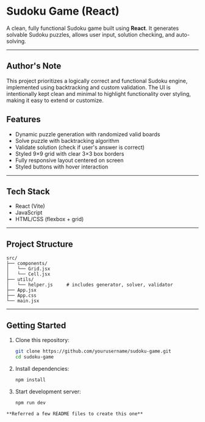 # Sudoku Game (React)

A clean, fully functional Sudoku game built using **React**. It generates solvable Sudoku puzzles, allows user input, solution checking, and auto-solving.

---
## Author's Note

This project prioritizes a logically correct and functional Sudoku engine, implemented using backtracking and custom validation. The UI is intentionally kept clean and minimal to highlight functionality over styling, making it easy to extend or customize.

## Features

- Dynamic puzzle generation with randomized valid boards
- Solve puzzle with backtracking algorithm
- Validate solution (check if user's answer is correct)
- Styled 9×9 grid with clear 3×3 box borders
- Fully responsive layout centered on screen
- Styled buttons with hover interaction

---


## Tech Stack

- React (Vite)
- JavaScript
- HTML/CSS (flexbox + grid)

---

## Project Structure

```
src/
├── components/
│   └── Grid.jsx
│   └── Cell.jsx
├── utils/
│   └── helper.js     # includes generator, solver, validator
├── App.jsx
├── App.css
└── main.jsx
```

---

## Getting Started

1. Clone this repository:
   ```bash
   git clone https://github.com/yourusername/sudoku-game.git
   cd sudoku-game
   ```

2. Install dependencies:
   ```bash
   npm install
   ```

3. Start development server:
   ```bash
   npm run dev
   ```
```
**Referred a few README files to create this one**

```
